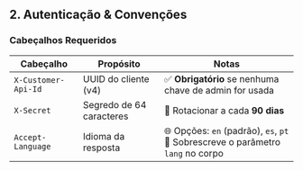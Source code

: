 ## 2. Autenticação & Convenções

### Cabeçalhos Requeridos

| **Cabeçalho**        | **Propósito**            | **Notas** |
| ------------------- | ----------------------- | --------------------------------------------- |
| `X-Customer-Api-Id` | UUID do cliente (v4)    | ✅ **Obrigatório** se nenhuma chave de admin for usada |
| `X-Secret`          | Segredo de 64 caracteres | 🔁 Rotacionar a cada **90 dias** |
| `Accept-Language`   | Idioma da resposta       | 🌐 Opções: `en` (padrão), `es`, `pt` <br>🔄 Sobrescreve o parâmetro `lang` no corpo |

